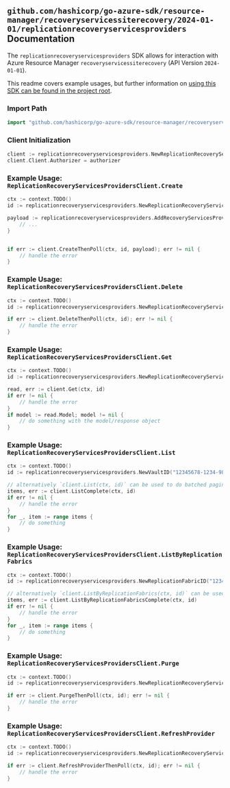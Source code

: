 
## `github.com/hashicorp/go-azure-sdk/resource-manager/recoveryservicessiterecovery/2024-01-01/replicationrecoveryservicesproviders` Documentation

The `replicationrecoveryservicesproviders` SDK allows for interaction with Azure Resource Manager `recoveryservicessiterecovery` (API Version `2024-01-01`).

This readme covers example usages, but further information on [using this SDK can be found in the project root](https://github.com/hashicorp/go-azure-sdk/tree/main/docs).

### Import Path

```go
import "github.com/hashicorp/go-azure-sdk/resource-manager/recoveryservicessiterecovery/2024-01-01/replicationrecoveryservicesproviders"
```


### Client Initialization

```go
client := replicationrecoveryservicesproviders.NewReplicationRecoveryServicesProvidersClientWithBaseURI("https://management.azure.com")
client.Client.Authorizer = authorizer
```


### Example Usage: `ReplicationRecoveryServicesProvidersClient.Create`

```go
ctx := context.TODO()
id := replicationrecoveryservicesproviders.NewReplicationRecoveryServicesProviderID("12345678-1234-9876-4563-123456789012", "example-resource-group", "resourceName", "fabricName", "providerName")

payload := replicationrecoveryservicesproviders.AddRecoveryServicesProviderInput{
	// ...
}


if err := client.CreateThenPoll(ctx, id, payload); err != nil {
	// handle the error
}
```


### Example Usage: `ReplicationRecoveryServicesProvidersClient.Delete`

```go
ctx := context.TODO()
id := replicationrecoveryservicesproviders.NewReplicationRecoveryServicesProviderID("12345678-1234-9876-4563-123456789012", "example-resource-group", "resourceName", "fabricName", "providerName")

if err := client.DeleteThenPoll(ctx, id); err != nil {
	// handle the error
}
```


### Example Usage: `ReplicationRecoveryServicesProvidersClient.Get`

```go
ctx := context.TODO()
id := replicationrecoveryservicesproviders.NewReplicationRecoveryServicesProviderID("12345678-1234-9876-4563-123456789012", "example-resource-group", "resourceName", "fabricName", "providerName")

read, err := client.Get(ctx, id)
if err != nil {
	// handle the error
}
if model := read.Model; model != nil {
	// do something with the model/response object
}
```


### Example Usage: `ReplicationRecoveryServicesProvidersClient.List`

```go
ctx := context.TODO()
id := replicationrecoveryservicesproviders.NewVaultID("12345678-1234-9876-4563-123456789012", "example-resource-group", "resourceName")

// alternatively `client.List(ctx, id)` can be used to do batched pagination
items, err := client.ListComplete(ctx, id)
if err != nil {
	// handle the error
}
for _, item := range items {
	// do something
}
```


### Example Usage: `ReplicationRecoveryServicesProvidersClient.ListByReplicationFabrics`

```go
ctx := context.TODO()
id := replicationrecoveryservicesproviders.NewReplicationFabricID("12345678-1234-9876-4563-123456789012", "example-resource-group", "resourceName", "fabricName")

// alternatively `client.ListByReplicationFabrics(ctx, id)` can be used to do batched pagination
items, err := client.ListByReplicationFabricsComplete(ctx, id)
if err != nil {
	// handle the error
}
for _, item := range items {
	// do something
}
```


### Example Usage: `ReplicationRecoveryServicesProvidersClient.Purge`

```go
ctx := context.TODO()
id := replicationrecoveryservicesproviders.NewReplicationRecoveryServicesProviderID("12345678-1234-9876-4563-123456789012", "example-resource-group", "resourceName", "fabricName", "providerName")

if err := client.PurgeThenPoll(ctx, id); err != nil {
	// handle the error
}
```


### Example Usage: `ReplicationRecoveryServicesProvidersClient.RefreshProvider`

```go
ctx := context.TODO()
id := replicationrecoveryservicesproviders.NewReplicationRecoveryServicesProviderID("12345678-1234-9876-4563-123456789012", "example-resource-group", "resourceName", "fabricName", "providerName")

if err := client.RefreshProviderThenPoll(ctx, id); err != nil {
	// handle the error
}
```

